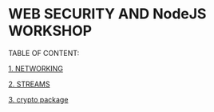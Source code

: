 # WEB SECURITY AND NodeJS WORKSHOP

TABLE OF CONTENT:

[1. NETWORKING](/1.%20NETWORKING/)

[2. STREAMS](/2.%20STREAMS/)

[3. crypto package](/3.%20crypto/)